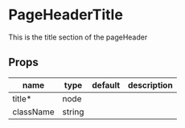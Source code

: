 # PageHeaderTitle
This is the title section of the pageHeader

## Props

|name|type|default|description|
|----|----|-------|-----------|
|title*|node|||
|className|string|||


